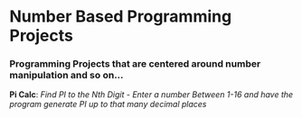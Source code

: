 # Number Based Programming Projects
### Programming Projects that are centered around number manipulation and so on...

**Pi Calc**: *Find PI to the Nth Digit - Enter a number Between 1-16 and have the program generate PI up to that many decimal places*

